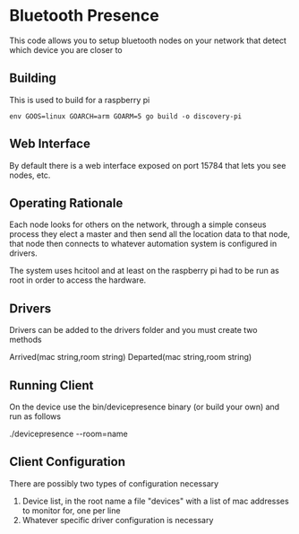 # Bluetooth Presence 

This code allows you to setup bluetooth nodes on your network that detect which device you are closer to

## Building 

This is used to build for a raspberry pi
```
env GOOS=linux GOARCH=arm GOARM=5 go build -o discovery-pi
```

## Web Interface

By default there is a web interface exposed on port 15784 that lets you see nodes, etc.

## Operating Rationale

Each node looks for others on the network, through a simple conseus process they elect a master and then send all the location data to that node, that node then connects to whatever automation system is configured in drivers.

The system uses hcitool and at least on the raspberry pi had to be run as root in order to access the hardware.

## Drivers

Drivers can be added to the drivers folder and you must create two methods 

Arrived(mac string,room string)
Departed(mac string,room string)

## Running Client

On the device use the bin/devicepresence binary (or build your own) and run as follows

./devicepresence --room=name

## Client Configuration

There are possibly two types of configuration necessary 

1) Device list, in the root name a file "devices" with a list of mac addresses to monitor for, one per line
2) Whatever specific driver configuration is necessary
